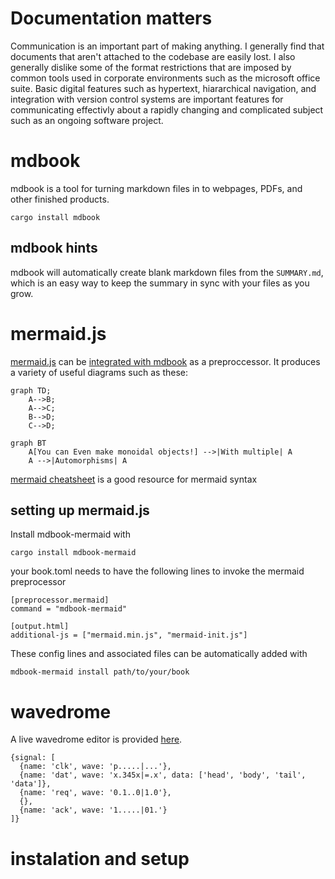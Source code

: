 # Documentation matters
Communication is an important part of making anything. I generally find that documents that
aren't attached to the codebase are easily lost. I also generally dislike some of the
format restrictions that are imposed by common tools used in corporate environments such as
the microsoft office suite. Basic digital features such as hypertext, hiararchical navigation,
and integration with version control systems are important features for communicating effectivly about
a rapidly changing and complicated subject such as an ongoing software project.


# mdbook
mdbook is a tool for turning markdown files in to webpages, PDFs, and other finished products.

```shell script
cargo install mdbook
```

## mdbook hints
mdbook will automatically create blank markdown files from the `SUMMARY.md`, which is an easy way to keep
the summary in sync with your files as you grow. 

# mermaid.js
[mermaid.js](https://mermaid-js.github.io/mermaid/#/) can be [integrated with mdbook](https://github.com/badboy/mdbook-mermaid) as a preproccessor.
It produces a variety of useful diagrams such as these:
```mermaid
graph TD;
    A-->B;
    A-->C;
    B-->D;
    C-->D;
```

```mermaid
graph BT
    A[You can Even make monoidal objects!] -->|With multiple| A
    A -->|Automorphisms| A
```

[mermaid cheatsheet](https://jojozhuang.github.io/tutorial/mermaid-cheat-sheet/) is a good
resource for mermaid syntax

## setting up mermaid.js
Install mdbook-mermaid with
```shell script
cargo install mdbook-mermaid
```

your book.toml needs to have the following lines to invoke the mermaid preprocessor
```shell script
[preprocessor.mermaid]
command = "mdbook-mermaid"

[output.html]
additional-js = ["mermaid.min.js", "mermaid-init.js"]
``` 

These config lines and associated files can be automatically added with
```shell script
mdbook-mermaid install path/to/your/book
```


# wavedrome

A live wavedrome editor is provided [here](https://wavedrom.com/editor.html).

```wavedrom
{signal: [
  {name: 'clk', wave: 'p.....|...'},
  {name: 'dat', wave: 'x.345x|=.x', data: ['head', 'body', 'tail', 'data']},
  {name: 'req', wave: '0.1..0|1.0'},
  {},
  {name: 'ack', wave: '1.....|01.'}
]}
```

# instalation and setup
